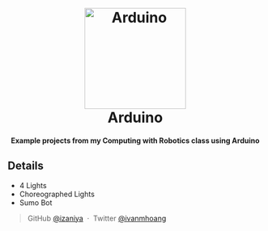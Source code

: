 
<h1 align="center">
  <br>
  <a href="https://www.arduino.cc/"><img src="https://upload.wikimedia.org/wikipedia/commons/thumb/8/87/Arduino_Logo.svg/2560px-Arduino_Logo.svg.png" alt="Arduino" width="200"></a>
  <br>
  Arduino
  <br>
</h1>

<h4 align="center">Example projects from my Computing with Robotics class using Arduino</h4>

## Details

* 4 Lights
* Choreographed Lights
* Sumo Bot

> GitHub [@izaniya](https://github.com/izaniya) &nbsp;&middot;&nbsp;
> Twitter [@ivanmhoang](https://twitter.com/ivanmhoang)


